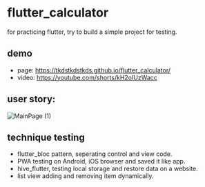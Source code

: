 # flutter_calculator
for practicing flutter, try to build a simple project for testing.

## demo
* page: https://tkdstkdstkds.github.io/flutter_calculator/
* video: https://youtube.com/shorts/kH2oIUzWacc


## user story:
![MainPage (1)](https://github.com/user-attachments/assets/6778d706-7836-4228-af4f-b1624482425b)

## technique testing
* flutter_bloc pattern, seperating control and view code.
* PWA testing on Android, iOS browser and saved it like app.
* hive_flutter, testing local storage and restore data on a website.
* list view adding and removing item dynamically.

